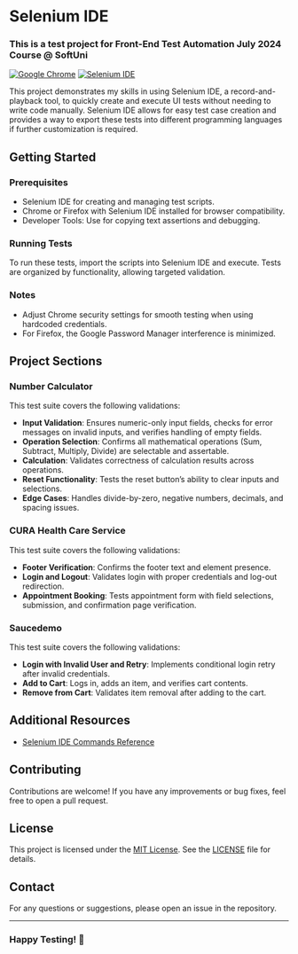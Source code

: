 # Selenium IDE
### This is a test project for Front-End Test Automation July 2024 Course @ SoftUni

[![Google Chrome](https://img.shields.io/badge/tested%20on-Google%20Chrome-4285F4.svg)](https://www.google.com/chrome/)
[![Selenium IDE](https://img.shields.io/badge/tested%20with-Selenium%20IDE-FF6C37.svg)](https://www.selenium.dev/selenium-ide/)

This project demonstrates my skills in using Selenium IDE, a record-and-playback tool, to quickly create and execute UI tests without needing to write code manually. Selenium IDE allows for easy test case creation and provides a way to export these tests into different programming languages if further customization is required.

## Getting Started
### Prerequisites
- Selenium IDE for creating and managing test scripts.
- Chrome or Firefox with Selenium IDE installed for browser compatibility.
- Developer Tools: Use for copying text assertions and debugging.

### Running Tests
To run these tests, import the scripts into Selenium IDE and execute. Tests are organized by functionality, allowing targeted validation.

### Notes
- Adjust Chrome security settings for smooth testing when using hardcoded credentials.
- For Firefox, the Google Password Manager interference is minimized.
  
## Project Sections

### Number Calculator
This test suite covers the following validations:
- **Input Validation**: Ensures numeric-only input fields, checks for error messages on invalid inputs, and verifies handling of empty fields.
- **Operation Selection**: Confirms all mathematical operations (Sum, Subtract, Multiply, Divide) are selectable and assertable.
- **Calculation**: Validates correctness of calculation results across operations.
- **Reset Functionality**: Tests the reset button’s ability to clear inputs and selections.
- **Edge Cases**: Handles divide-by-zero, negative numbers, decimals, and spacing issues.

### CURA Health Care Service
This test suite covers the following validations:
- **Footer Verification**: Confirms the footer text and element presence.
- **Login and Logout**: Validates login with proper credentials and log-out redirection.
- **Appointment Booking**: Tests appointment form with field selections, submission, and confirmation page verification.

### Saucedemo
This test suite covers the following validations:
- **Login with Invalid User and Retry**: Implements conditional login retry after invalid credentials.
- **Add to Cart**: Logs in, adds an item, and verifies cart contents.
- **Remove from Cart**: Validates item removal after adding to the cart.
   
## Additional Resources
- [Selenium IDE Commands Reference](https://www.selenium.dev/selenium-ide/docs/en/api/commands)
  
## Contributing
Contributions are welcome! If you have any improvements or bug fixes, feel free to open a pull request.

## License
This project is licensed under the [MIT License](LICENSE). See the [LICENSE](LICENSE) file for details.

## Contact
For any questions or suggestions, please open an issue in the repository.

---
### Happy Testing! 🚀
